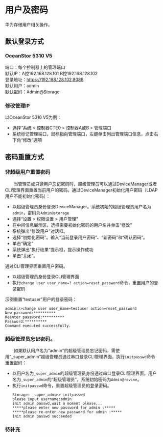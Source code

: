 # 用户及密码
华为存储用户相关操作。
## 默认登录方式
### OceanStor 5310 V5
端口：每个控制器上的管理端口   
默认IP：A控192.168.128.101  B控192.168.128.102   
登录地址：https://192.168.128.102:8088   
默认用户：admin   
默认密码：Admin@Storage   
### 修改管理IP
以OceanStor 5310 V5为例：
- 选择“系统 > 控制器CTE0 > 控制器A或B > 管理端口
- 系统标记管理端口，鼠标指向管理端口，左键单击列出管理端口信息，点击右下角“修改“选项
  
## 密码重置方式
###  非超级用户重置密码
&#8195;&#8195;当管理员或只读用户忘记密码时，超级管理员可以通过DeviceManager或者CLI管理界面重置当前用户的密码。通过DeviceManager初始化用户密码（LDAP用户不能初始化密码）：
- 以超级管理员身份登录DeviceManager。系统初始的超级管理员用户名为`admin`，密码为`Admin@storage`
- 选择“设置 > 权限设置 > 用户管理”
- 在中间信息展示区，选择需要初始化密码的用户名并单击“修改”
- 系统弹出“修改用户”对话框。
- 选择“初始化密码”。输入“当前登录用户密码”、“新密码”和“确认密码”。
- 单击“确定”
- 系统弹出“执行结果”提示框，提示操作成功
- 单击“关闭”。

通过CLI管理界面重置用户密码。
- 以超级管理员身份登录CLI管理界面
- 执行`change user user_name=? action=reset_password`命令，重置用户的登录密码

示例重置“testuser”用户的登录密码：
```
admin:/>change user user_name=testuser action=reset_password
New password:**********
Reenter password:**********
Password:**********
Command executed successfully.
```
### 超级管理员忘记密码。
&#8195;&#8195;如果默认用户名为“admin”的超级管理员忘记密码，需使用“_super_admin”超级管理员通过串口登录CLI管理界面，执行`initpasswd`命令重置密码：
- 以用户名为`_super_admin`的超级管理员身份通过串口登录CLI管理界面。用户名为`_super_admin`的“超级管理员”，系统初始密码为`Admin@revive`。
- 执行`initpasswd`命令，重置超级管理员的登录密码。
    ```
    Storage: _super_admin> initpasswd
    please input username:admin
    init admin passwd,wait a moment please...
    *****please enter new password for admin :*****
    *****please re-enter new password for admin :*****
    Init admin passwd succeeded
    ```

### 待补充